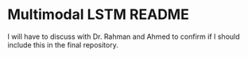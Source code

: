 # Multimodal LSTM README

I will have to discuss with Dr. Rahman and Ahmed to confirm if I should include this in the final repository. 
